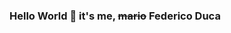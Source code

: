 ### Hello World 👋 it's me, ~~mario~~ Federico Duca 

<!--
**federicoduca/federicoduca** is a ✨ _special_ ✨ repository because its `README.md` (this file) appears on your GitHub profile.

Here are some ideas to get you started:

-->
